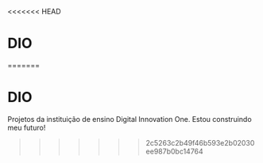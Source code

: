 <<<<<<< HEAD
# DIO
=======
# DIO
Projetos da instituição de ensino Digital Innovation One. Estou construindo meu futuro!
>>>>>>> 2c5263c2b49f46b593e2b02030ee987b0bc14764
